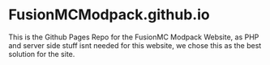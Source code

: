 # FusionMCModpack.github.io
This is the Github Pages Repo for the FusionMC Modpack Website, as PHP and server side stuff isnt needed for this website, we chose this as the best solution for the site.
